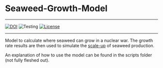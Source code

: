 # Seaweed-Growth-Model
---


[![DOI](https://zenodo.org/badge/DOI/10.5281/zenodo.6866654.svg)](https://doi.org/10.5281/zenodo.6866654)
![Testing](https://github.com/allfed/seaweed-growth-model/actions/workflows/testing.yml/badge.svg)
[![License](https://img.shields.io/badge/License-Apache_2.0-blue.svg)](https://opensource.org/licenses/Apache-2.0)

---
Model to calculate where seaweed can grow in a nuclear war. The growth rate results are then used to simulate the [scale-up](https://github.com/allfed/Seaweed-Scaleup-Model) of seaweed production. 

An explanation of how to use the model can be found in the scripts folder (not fully fleshed out). 


